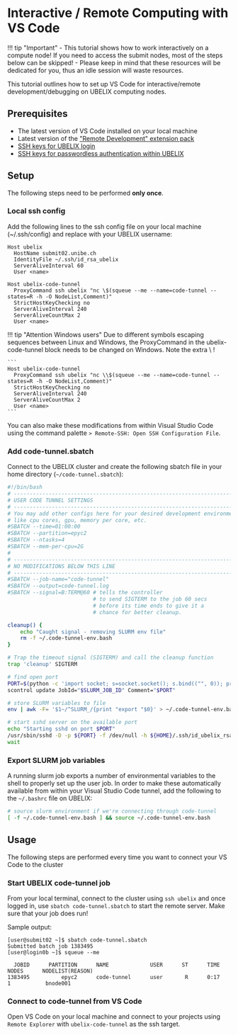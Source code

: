 # Interactive / Remote Computing with VS Code

!!! tip "Important"
    - This tutorial shows how to work interactively on a compute node! If you need to access the submit nodes, most of the steps below can be skipped!
    - Please keep in mind that these resources will be dedicated for you, thus an idle session will waste resources.

This tutorial outlines how to set up VS Code for interactive/remote development/debugging on UBELIX computing nodes.

## Prerequisites

- The latest version of VS Code installed on your local machine
- Latest version of the ["Remote Development" extension pack](https://marketplace.visualstudio.com/items?itemName=ms-vscode-remote.vscode-remote-extensionpack)
- [SSH keys for UBELIX login](../getting-Started/ssh-customization.md#ssh-key-pairs)
- [SSH keys for passwordless authentication within UBELIX](../getting-Started/ssh-customization.md#passwordless-ssh-within-the-hpcs)

## Setup

The following steps need to be performed **only once**.

### Local ssh config

Add the following lines to the ssh config file on your local machine (~/.ssh/config) and replace <name> with your UBELIX username:

```
Host ubelix
  HostName submit02.unibe.ch
  IdentityFile ~/.ssh/id_rsa_ubelix
  ServerAliveInterval 60
  User <name>

Host ubelix-code-tunnel
  ProxyCommand ssh ubelix "nc \$(squeue --me --name=code-tunnel --states=R -h -O NodeList,Comment)"
  StrictHostKeyChecking no
  ServerAliveInterval 240
  ServerAliveCountMax 2
  User <name>
```

!!! tip "Attention Windows users"
    Due to different symbols escaping sequences between Linux and Windows, the
    ProxyCommand in the ubelix-code-tunnel block needs to be changed on Windows.
    Note the extra \\ !

    ```
    Host ubelix-code-tunnel
      ProxyCommand ssh ubelix "nc \\$(squeue --me --name=code-tunnel --states=R -h -O NodeList,Comment)"
      StrictHostKeyChecking no
      ServerAliveInterval 240
      ServerAliveCountMax 2
      User <name>
    ```

You can also make these modifications from within Visual Studio Code using the command palette `> Remote-SSH: Open SSH Configuration File`.

### Add code-tunnel.sbatch

Connect to the UBELIX cluster and create the following sbatch file in your home directory (`~/code-tunnel.sbatch`):

```bash
#!/bin/bash
# -----------------------------------------------------------------------------
# USER CODE TUNNEL SETTINGS
# -----------------------------------------------------------------------------
# You may add other configs here for your desired development environment,
# like cpu cores, gpu, memory per core, etc.
#SBATCH --time=01:00:00
#SBATCH --partition=epyc2
#SBATCH --ntasks=4
#SBATCH --mem-per-cpu=2G
#
# -----------------------------------------------------------------------------
# NO MODIFICATIONS BELOW THIS LINE
# -----------------------------------------------------------------------------
#SBATCH --job-name="code-tunnel"
#SBATCH --output=code-tunnel.log
#SBATCH --signal=B:TERM@60 # tells the controller
                           # to send SIGTERM to the job 60 secs
                           # before its time ends to give it a
                           # chance for better cleanup.

cleanup() {
    echo "Caught signal - removing SLURM env file"
    rm -f ~/.code-tunnel-env.bash
}

# Trap the timeout signal (SIGTERM) and call the cleanup function
trap 'cleanup' SIGTERM

# find open port
PORT=$(python -c 'import socket; s=socket.socket(); s.bind(("", 0)); print(s.getsockname()[1]); s.close()')
scontrol update JobId="$SLURM_JOB_ID" Comment="$PORT"

# store SLURM variables to file
env | awk -F= '$1~/^SLURM_/{print "export "$0}' > ~/.code-tunnel-env.bash

# start sshd server on the available port
echo "Starting sshd on port $PORT"
/usr/sbin/sshd -D -p ${PORT} -f /dev/null -h ${HOME}/.ssh/id_ubelix_rsa &
wait
```

### Export SLURM job variables

A running slurm job exports a number of environmental variables to the shell to properly set up the user job.
In order to make these automatically available from within your Visual Studio Code tunnel, add the following to the `~/.bashrc` file on UBELIX:

```bash
# source slurm environment if we're connecting through code-tunnel
[ -f ~/.code-tunnel-env.bash ] && source ~/.code-tunnel-env.bash
```

## Usage

The following steps are performed every time you want to connect your VS Code to the cluster

### Start UBELIX code-tunnel job
From your local terminal, connect to the cluster using `ssh ubelix` and once logged in, 
use `sbatch code-tunnel.sbatch` to start the remote server. Make sure that your job does run!

Sample output:
   
```commandline
[user@submit02 ~]$ sbatch code-tunnel.sbatch
Submitted batch job 1383495
[user@login0b ~]$ squeue --me

  JOBID      PARTITION      NAME             USER      ST      TIME      NODES      NODELIST(REASON)
1383495          epyc2      code-tunnel      user       R      0:17          1           bnode001
```

### Connect to code-tunnel from VS Code
Open VS Code on your local machine and connect to your projects using `Remote Explorer` with `ubelix-code-tunnel` as the ssh target.
